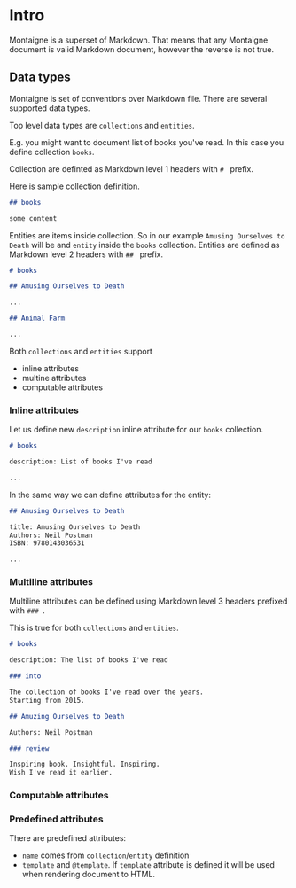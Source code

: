 # Intro

Montaigne is a superset of Markdown. 
That means that any Montaigne document is valid Markdown document,
however the reverse is not true.

## Data types

Montaigne is set of conventions over Markdown file.
There are several supported data types.

Top level data types are `collections` and `entities`.

E.g. you might want to document list of books you've read.
In this case you define collection `books`.

Collection are definted as Markdown level 1 headers with `# ` prefix.

Here is sample collection definition.

```markdown
## books

some content
```

Entities are items inside collection. So in our example `Amusing Ourselves to Death` will be and `entity` inside the `books` collection. Entities are defined as Markdown level 2 headers with `## ` prefix.

```markdown
# books

## Amusing Ourselves to Death

...

## Animal Farm

...
```

Both `collections` and `entities` support 

 - inline attributes
 - multine attributes
 - computable attributes

### Inline attributes

Let us define new `description` inline attribute for our `books` collection.

 ```markdown
# books

description: List of books I've read

...
```

In the same way we can define attributes for the entity:

 ```markdown
## Amusing Ourselves to Death

title: Amusing Ourselves to Death  
Authors: Neil Postman
ISBN: 9780143036531

...
```

### Multiline attributes

Multiline attributes can be defined using Markdown level 3 headers prefixed with `### `.

This is true for both `collections` and `entities`.

```markdown
# books

description: The list of books I've read

### into

The collection of books I've read over the years.
Starting from 2015.

## Amuzing Ourselves to Death

Authors: Neil Postman  

### review

Inspiring book. Insightful. Inspiring.
Wish I've read it earlier.

```

### Computable attributes


### Predefined attributes

There are predefined attributes:
 - `name` comes from `collection`/`entity` definition
 - `template` and `@template`. If `template` attribute is defined it will be used when rendering document to HTML. 
